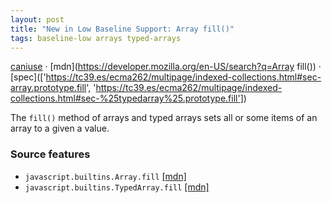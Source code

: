 ```yaml
---
layout: post
title: "New in Low Baseline Support: Array fill()"
tags: baseline-low arrays typed-arrays
---
```


[caniuse](https://caniuse.com/?search=array-fill) · [mdn](https://developer.mozilla.org/en-US/search?q=Array fill()) · [spec](['https://tc39.es/ecma262/multipage/indexed-collections.html#sec-array.prototype.fill', 'https://tc39.es/ecma262/multipage/indexed-collections.html#sec-%25typedarray%25.prototype.fill'])

The `fill()` method of arrays and typed arrays sets all or some items of an array to a given a value.

### Source features

- ``javascript.builtins.Array.fill`` [[mdn]](https://developer.mozilla.org/en-US/search?q=javascript.builtins.Array.fill)
- ``javascript.builtins.TypedArray.fill`` [[mdn]](https://developer.mozilla.org/en-US/search?q=javascript.builtins.TypedArray.fill)
